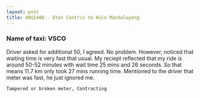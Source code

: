 ```yaml
---
layout: post
title: ABQ1408 - Eton Centris to Hulo Mandaluyong
---
```


### Name of taxi: VSCO

Driver asked for additional 50, I agreed. No problem. However, noticed that waiting time is very fast that usual. My reciept reflected that my ride is around 50-52 minutes with wait time 25 mins and 26 seconds. So that means 11.7 km only took 27 mins running time. Mentioned to the driver that meter was fast, he just ignored me.

```Tampered or broken meter, Contracting```

